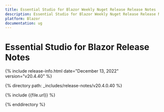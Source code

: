 ```yaml
---
title: Essential Studio for Blazor Weekly Nuget Release Release Notes  
description: Essential Studio for Blazor Weekly Nuget Release Release Notes 
platform: Blazor
documentation: ug
---
```


# Essential Studio for  Blazor  Release Notes  

{% include release-info.html date="December 13, 2022"  version="v20.4.40" %} 

{% directory path: _includes/release-notes/v20.4.0.40 %}

{% include {{file.url}} %}

{% enddirectory %}